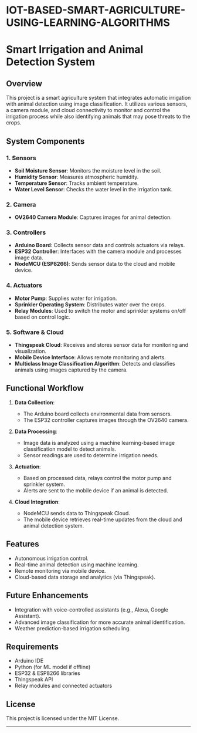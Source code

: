 # IOT-BASED-SMART-AGRICULTURE-USING-LEARNING-ALGORITHMS
# Smart Irrigation and Animal Detection System

## Overview

This project is a smart agriculture system that integrates automatic irrigation with animal detection using image classification. It utilizes various sensors, a camera module, and cloud connectivity to monitor and control the irrigation process while also identifying animals that may pose threats to the crops.

## System Components

### 1. Sensors
- **Soil Moisture Sensor**: Monitors the moisture level in the soil.
- **Humidity Sensor**: Measures atmospheric humidity.
- **Temperature Sensor**: Tracks ambient temperature.
- **Water Level Sensor**: Checks the water level in the irrigation tank.

### 2. Camera
- **OV2640 Camera Module**: Captures images for animal detection.

### 3. Controllers
- **Arduino Board**: Collects sensor data and controls actuators via relays.
- **ESP32 Controller**: Interfaces with the camera module and processes image data.
- **NodeMCU (ESP8266)**: Sends sensor data to the cloud and mobile device.

### 4. Actuators
- **Motor Pump**: Supplies water for irrigation.
- **Sprinkler Operating System**: Distributes water over the crops.
- **Relay Modules**: Used to switch the motor and sprinkler systems on/off based on control logic.

### 5. Software & Cloud
- **Thingspeak Cloud**: Receives and stores sensor data for monitoring and visualization.
- **Mobile Device Interface**: Allows remote monitoring and alerts.
- **Multiclass Image Classification Algorithm**: Detects and classifies animals using images captured by the camera.

## Functional Workflow

1. **Data Collection**:
   - The Arduino board collects environmental data from sensors.
   - The ESP32 controller captures images through the OV2640 camera.

2. **Data Processing**:
   - Image data is analyzed using a machine learning-based image classification model to detect animals.
   - Sensor readings are used to determine irrigation needs.

3. **Actuation**:
   - Based on processed data, relays control the motor pump and sprinkler system.
   - Alerts are sent to the mobile device if an animal is detected.

4. **Cloud Integration**:
   - NodeMCU sends data to Thingspeak Cloud.
   - The mobile device retrieves real-time updates from the cloud and animal detection system.

## Features

- Autonomous irrigation control.
- Real-time animal detection using machine learning.
- Remote monitoring via mobile device.
- Cloud-based data storage and analytics (via Thingspeak).

## Future Enhancements

- Integration with voice-controlled assistants (e.g., Alexa, Google Assistant).
- Advanced image classification for more accurate animal identification.
- Weather prediction-based irrigation scheduling.

## Requirements

- Arduino IDE
- Python (for ML model if offline)
- ESP32 & ESP8266 libraries
- Thingspeak API
- Relay modules and connected actuators

## License

This project is licensed under the MIT License.

---
